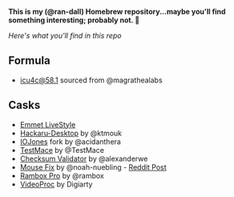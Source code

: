**This is my (@ran-dall) Homebrew repository...maybe you'll find something interesting; probably not. 🤙**

*Here's what you'll find in this repo*

## Formula
- [icu4c@58.1](https://github.com/magrathealabs/homebrew-mlabs/blob/master/Formula/icu4c%4058.1.rb) sourced from @magrathealabs

## Casks
- [Emmet LiveStyle](https://github.com/livestyle/app)
- [Hackaru-Desktop](https://github.com/ktmouk/hackaru-desktop) by @ktmouk
- [IOJones](https://github.com/acidanthera/IOJones) fork by @acidanthera
- [TestMace](https://testmace.com) by @TestMace
- [Checksum Validator](https://github.com/alexanderwe/checksum-validator) by @alexanderwe
- [Mouse Fix](https://github.com/noah-nuebling/mac-mouse-fix) by @noah-nuebling - [Reddit Post](https://www.reddit.com/r/mac/comments/dca249/i_made_mac_mouse_fix_a_simple_mac_app_that_will/)
- [Rambox Pro](https://github.com/ramboxapp/download) by @rambox
- [VideoProc](https://www.videoproc.com/) by Digiarty
